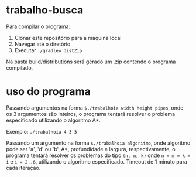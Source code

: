 # trabalho-busca

Para compilar o programa:

1. Clonar este repositório para a máquina local
2. Navegar até o diretório
3. Executar `./gradlew distZip`

Na pasta build/distributions será gerado um .zip contendo o programa compilado.

# uso do programa

Passando argumentos na forma `$./trabalhoia width height pipes`, onde os 3 argumentos são inteiros,
o programa tentará resolver o problema especificado utilizando o algoritmo A*.

Exemplo: `./trabalhoia 4 3 3`

Passando um argumento na forma `$./trabalhoia algoritmo`, onde algoritmo pode ser 'a', 'd' ou 'b',
A*, profundidade e largura, respectivamente, o programa tentará resolver os problemas do tipo
`(n, m, k)` onde `n = m = k = i` e `i = 2..6`, utilizando o algoritmo especificado. Timeout de 1 minuto para cada iteração.
